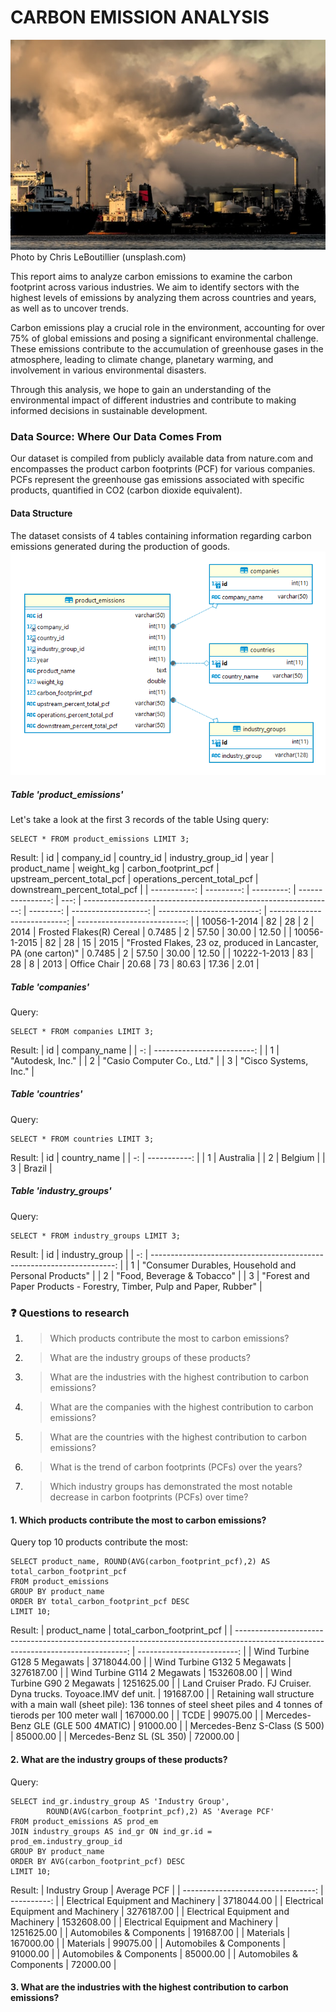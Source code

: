# CARBON EMISSION ANALYSIS
![CARBON-EMISSION](https://github.com/DongVND/carbon-emssion-analysis/blob/main/cover.jpg)
Photo by Chris LeBoutillier (unsplash.com)


This report aims to analyze carbon emissions to examine the carbon footprint across various industries. We aim to identify sectors with the highest levels of emissions by analyzing them across countries and years, as well as to uncover trends.

Carbon emissions play a crucial role in the environment, accounting for over 75% of global emissions and posing a significant environmental challenge. These emissions contribute to the accumulation of greenhouse gases in the atmosphere, leading to climate change, planetary warming, and involvement in various environmental disasters.

Through this analysis, we hope to gain an understanding of the environmental impact of different industries and contribute to making informed decisions in sustainable development.

### **Data Source: Where Our Data Comes From**
Our dataset is compiled from publicly available data from nature.com and encompasses the product carbon footprints (PCF) for various companies. PCFs represent the greenhouse gas emissions associated with specific products, quantified in CO2 (carbon dioxide equivalent).

#### Data Structure
The dataset consists of 4 tables containing information regarding carbon emissions generated during the production of goods.
![data_structure](https://github.com/DongVND/carbon-emssion-analysis/blob/main/Database%20diagram.png)

##### Table 'product_emissions'
Let's take a look at the first 3 records of the table
Using query:
```
SELECT * FROM product_emissions LIMIT 3;
```
Result:
| id           | company_id | country_id | industry_group_id | year | product_name                                                    | weight_kg | carbon_footprint_pcf | upstream_percent_total_pcf | operations_percent_total_pcf | downstream_percent_total_pcf | 
| -----------: | ---------: | ---------: | ----------------: | ---: | --------------------------------------------------------------: | --------: | -------------------: | -------------------------: | ---------------------------: | ---------------------------: | 
| 10056-1-2014 | 82         | 28         | 2                 | 2014 | Frosted Flakes(R) Cereal                                        | 0.7485    | 2                    | 57.50                      | 30.00                        | 12.50                        | 
| 10056-1-2015 | 82         | 28         | 15                | 2015 | "Frosted Flakes, 23 oz, produced in Lancaster, PA (one carton)" | 0.7485    | 2                    | 57.50                      | 30.00                        | 12.50                        | 
| 10222-1-2013 | 83         | 28         | 8                 | 2013 | Office Chair                                                    | 20.68     | 73                   | 80.63                      | 17.36                        | 2.01                         | 


##### Table 'companies'
Query:
```
SELECT * FROM companies LIMIT 3;
```
Result:
| id | company_name               | 
| -: | -------------------------: | 
| 1  | "Autodesk, Inc."           | 
| 2  | "Casio Computer Co., Ltd." | 
| 3  | "Cisco Systems, Inc."      | 


##### Table 'countries'
Query: 
```
SELECT * FROM countries LIMIT 3;
```
Result:
| id | country_name | 
| -: | -----------: | 
| 1  | Australia    | 
| 2  | Belgium      | 
| 3  | Brazil       | 

##### Table 'industry_groups'
Query: 
```
SELECT * FROM industry_groups LIMIT 3;
```
Result:
| id | industry_group                                                         | 
| -: | ---------------------------------------------------------------------: | 
| 1  | "Consumer Durables, Household and Personal Products"                   | 
| 2  | "Food, Beverage & Tobacco"                                             | 
| 3  | "Forest and Paper Products - Forestry, Timber, Pulp and Paper, Rubber" | 

### ❓ Questions to research
1. > Which products contribute the most to carbon emissions?
2. > What are the industry groups of these products?
3. > What are the industries with the highest contribution to carbon emissions?
4. > What are the companies with the highest contribution to carbon emissions?
5. > What are the countries with the highest contribution to carbon emissions?
6. > What is the trend of carbon footprints (PCFs) over the years?
7. > Which industry groups has demonstrated the most notable decrease in carbon footprints (PCFs) over time?

#### 1. Which products contribute the most to carbon emissions?
Query top 10 products contribute the most:
```
SELECT product_name, ROUND(AVG(carbon_footprint_pcf),2) AS total_carbon_footprint_pcf
FROM product_emissions
GROUP BY product_name
ORDER BY total_carbon_footprint_pcf DESC
LIMIT 10;
```
Result:
| product_name                                                                                                                       | total_carbon_footprint_pcf | 
| ---------------------------------------------------------------------------------------------------------------------------------: | -------------------------: | 
| Wind Turbine G128 5 Megawats                                                                                                       | 3718044.00                 | 
| Wind Turbine G132 5 Megawats                                                                                                       | 3276187.00                 | 
| Wind Turbine G114 2 Megawats                                                                                                       | 1532608.00                 | 
| Wind Turbine G90 2 Megawats                                                                                                        | 1251625.00                 | 
| Land Cruiser Prado. FJ Cruiser. Dyna trucks. Toyoace.IMV def unit.                                                                 | 191687.00                  | 
| Retaining wall structure with a main wall (sheet pile): 136 tonnes of steel sheet piles and 4 tonnes of tierods per 100 meter wall | 167000.00                  | 
| TCDE                                                                                                                               | 99075.00                   | 
| Mercedes-Benz GLE (GLE 500 4MATIC)                                                                                                 | 91000.00                   | 
| Mercedes-Benz S-Class (S 500)                                                                                                      | 85000.00                   | 
| Mercedes-Benz SL (SL 350)                                                                                                          | 72000.00                   | 


#### 2. What are the industry groups of these products?
Query:
```
SELECT ind_gr.industry_group AS 'Industry Group',
		ROUND(AVG(carbon_footprint_pcf),2) AS 'Average PCF'
FROM product_emissions AS prod_em 
JOIN industry_groups AS ind_gr ON ind_gr.id = prod_em.industry_group_id
GROUP BY product_name
ORDER BY AVG(carbon_footprint_pcf) DESC
LIMIT 10;
```
Result:
| Industry Group                     | Average PCF | 
| ---------------------------------: | ----------: | 
| Electrical Equipment and Machinery | 3718044.00  | 
| Electrical Equipment and Machinery | 3276187.00  | 
| Electrical Equipment and Machinery | 1532608.00  | 
| Electrical Equipment and Machinery | 1251625.00  | 
| Automobiles & Components           | 191687.00   | 
| Materials                          | 167000.00   | 
| Materials                          | 99075.00    | 
| Automobiles & Components           | 91000.00    | 
| Automobiles & Components           | 85000.00    | 
| Automobiles & Components           | 72000.00    | 

#### 3. What are the industries with the highest contribution to carbon emissions?






















